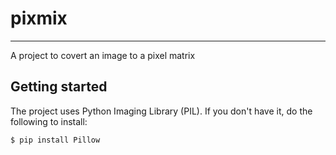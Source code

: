 # pixmix
----
A project to covert an image to a pixel matrix

Getting started
----
The project uses Python Imaging Library (PIL). If you don't have it, do the following to install:
```
$ pip install Pillow
```
